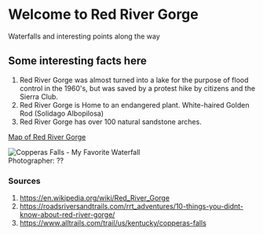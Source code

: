 <!-- Heading 1 -->
# Welcome to Red River Gorge

<!-- 😀 Yay!! -->

<!-- First paragraph -->
Waterfalls and interesting points along the way

<!-- Heading 2 -->
## Some interesting facts here

<!-- Ordered list -->
1. Red River Gorge was almost turned into a lake for the purpose of flood control in the 1960's, but was saved by a protest hike by citizens and the Sierra Club.
2. Red River Gorge is Home to an endangered plant.  White-haired Golden Rod (Solidago Albopilosa) 
3. Red River Gorge has over 100 natural sandstone arches.

<!-- Link to web page -->
[Map of Red River Gorge](http://www.hikinginthesmokys.com/smoky_mountains_photos/red-river-gorge/rrg-map.gif)

<!-- Display PNG image from a different server. Notice the exclamation mark ! -->
![Copperas Falls - My Favorite Waterfall](https://www.alltrails.com/api/alltrails/photos/19093768/image?size=extra_large&api_key=3p0t5s6b5g4g0e8k3c1j3w7y5c3m4t8i )    
Photographer: ??

<!-- 
    This is a comment. The above line grabs a PNG from a URL and will display it as an image. The "Become Happy" text inside the brackets is called an Alt property and is used in case the image is corrupted or for browsers that don't display images (they exist). 
-->

<!-- Heading 3 -->
### Sources
1. https://en.wikipedia.org/wiki/Red_River_Gorge
2. https://roadsriversandtrails.com/rrt_adventures/10-things-you-didnt-know-about-red-river-gorge/
3. https://www.alltrails.com/trail/us/kentucky/copperas-falls
